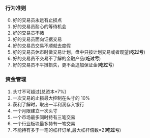 ### 行为准则

0. 好的交易员永远有止损点
1. 好的交易员耐心的等待机会
2. 好的交易员不赌
4. 好的交易员面向证据交易
5. 好的交易员交易不顺就去度假
6. 好的交易员休市时做交易计划，盘中只按计划交易或者观望(__吃过亏__)
7. 好的交易员不交易不了解的金融产品(__吃过亏__)
8. 好的交易员不平摊损失，更不会追加保证金(__吃过亏__)

### 资金管理

1. 头寸不可超过[总资本*7%]
2. 一次交易的止损最大控制在头寸的 10%
3. 获利了解时，取出一半利润存入银行
4. 一个月限建立一次头寸
5. 一个市场最多同时持有三笔交易
6. 一个行业板块最多持有一笔交易
7. 不能持有多于一笔的杠杆订单,最大杠杆倍数=2(__吃过亏__)